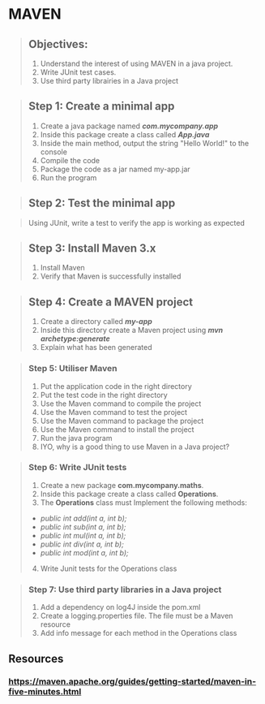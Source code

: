 # MAVEN
> ## Objectives:
> 
> 1. Understand the interest of using MAVEN in a java project.
> 2. Write JUnit test cases.
> 3. Use third party librairies in a Java project

> ## Step 1: Create a minimal app
> 
> 1. Create a java package named ***com.mycompany.app***
> 2. Inside this package create a class called ***App.java***
> 3. Inside the main method, output the string "Hello World!" to the console
> 4. Compile the code
> 5. Package the code as a jar named my-app.jar
> 6. Run the program

> ## Step 2: Test the minimal app

> Using JUnit, write a test to verify the app is working as expected

> ## Step 3: Install Maven 3.x
>
> 1. Install Maven
> 2. Verify that Maven is successfully installed

> ## Step 4: Create a MAVEN project  
> 
> 1. Create a directory called ***my-app***
> 2. Inside this directory create a Maven project using ***mvn archetype:generate***
> 3. Explain what has been generated

> ### Step 5: Utiliser Maven 
>
> 1. Put the application code in the right directory
> 2. Put the test code in the right directory
> 3. Use the Maven command to compile the project
> 4. Use the Maven command to test the project
> 5. Use the Maven command to package the project
> 6. Use the Maven command to install the project
> 7. Run the java program
> 8. IYO, why is a good thing to use Maven in a Java project?


> ### Step 6: Write JUnit tests
> 
> 1. Create a new package **com.mycompany.maths**.
> 2. Inside this package  create a class called **Operations**.
> 3. The **Operations** class must Implement the following methods:
> 	- *public int add(int a, int b);*
> 	- *public int sub(int a, int b);*
> 	- *public int mul(int a, int b);*
> 	- *public int div(int a, int b);*
> 	- *public int mod(int a, int b);*
> 4. Write Junit tests for the Operations class 


> ### Step 7: Use third party libraries in a Java project
>
> 1. Add a dependency on log4J inside the pom.xml
> 2. Create a logging.properties file. The file must be a Maven resource
> 3. Add info message for each method in the Operations class







## Resources
### https://maven.apache.org/guides/getting-started/maven-in-five-minutes.html




